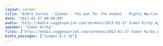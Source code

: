```yaml
---
layout: sermon
title: "Bible Series - Gideon - the man for the moment - Mighty Warrior."
date: "2013-01-27 00:00:00"
audio: "http://media.coggesparish.com/sermons/2013-01-27 Simon Kirby.mp3"
speaker: "Simon Kirby"
files: ["http://media.coggesparish.com/sermons/2013-01-27 Simon Kirby.pdf"]
bible_passages: ["Judges 6:1-16"]
---
```


